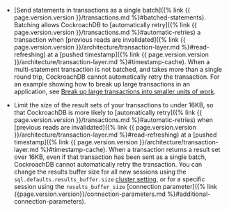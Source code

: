 - [Send statements in transactions as a single batch]({% link {{ page.version.version }}/transactions.md %}#batched-statements). Batching allows CockroachDB to [automatically retry]({% link {{ page.version.version }}/transactions.md %}#automatic-retries) a transaction when [previous reads are invalidated]({% link {{ page.version.version }}/architecture/transaction-layer.md %}#read-refreshing) at a [pushed timestamp]({% link {{ page.version.version }}/architecture/transaction-layer.md %}#timestamp-cache). When a multi-statement transaction is not batched, and takes more than a single round trip, CockroachDB cannot automatically retry the transaction. For an example showing how to break up large transactions in an application, see [Break up large transactions into smaller units of work](build-a-python-app-with-cockroachdb-sqlalchemy.html#break-up-large-transactions-into-smaller-units-of-work). 

- Limit the size of the result sets of your transactions to under 16KB, so that CockroachDB is more likely to [automatically retry]({% link {{ page.version.version }}/transactions.md %}#automatic-retries) when [previous reads are invalidated]({% link {{ page.version.version }}/architecture/transaction-layer.md %}#read-refreshing) at a [pushed timestamp]({% link {{ page.version.version }}/architecture/transaction-layer.md %}#timestamp-cache). When a transaction returns a result set over 16KB, even if that transaction has been sent as a single batch, CockroachDB cannot automatically retry the transaction. You can change the results buffer size for all new sessions using the `sql.defaults.results_buffer.size` [cluster setting](cluster-settings.html), or for a specific session using the `results_buffer_size` [connection parameter]({% link {{page.version.version}}/connection-parameters.md %}#additional-connection-parameters).

